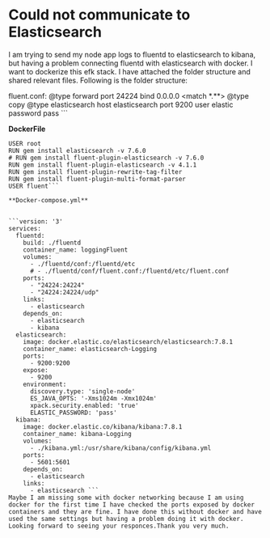 
# Could not communicate to Elasticsearch

I am trying to send my node app logs to fluentd to elasticsearch to kibana, but having a problem connecting fluentd with elasticsearch with docker. I want to dockerize this efk stack.
I have attached the folder structure and shared relevant files.
Following is the folder structure:

fluent.conf:
  @type forward
  port 24224
  bind 0.0.0.0
</source>
<match *.**>
  @type copy
  <store>
    @type elasticsearch
    host elasticsearch
    port 9200
    user elastic
    password pass
  </store>
</match>```

**DockerFile**

```FROM fluent/fluentd:v1.15-1
USER root
RUN gem install elasticsearch -v 7.6.0
# RUN gem install fluent-plugin-elasticsearch -v 7.6.0
RUN gem install fluent-plugin-elasticsearch -v 4.1.1
RUN gem install fluent-plugin-rewrite-tag-filter
RUN gem install fluent-plugin-multi-format-parser
USER fluent```

**Docker-compose.yml**


```version: '3'
services:
  fluentd:
    build: ./fluentd
    container_name: loggingFluent
    volumes:
      - ./fluentd/conf:/fluentd/etc
      # - ./fluentd/conf/fluent.conf:/fluentd/etc/fluent.conf
    ports:
      - "24224:24224"
      - "24224:24224/udp"
    links:
      - elasticsearch
    depends_on:
      - elasticsearch
      - kibana  
  elasticsearch:
    image: docker.elastic.co/elasticsearch/elasticsearch:7.8.1
    container_name: elasticsearch-Logging
    ports:
      - 9200:9200
    expose:
      - 9200  
    environment:
      discovery.type: 'single-node'
      ES_JAVA_OPTS: '-Xms1024m -Xmx1024m'
      xpack.security.enabled: 'true'
      ELASTIC_PASSWORD: 'pass'
  kibana:
    image: docker.elastic.co/kibana/kibana:7.8.1
    container_name: kibana-Logging
    volumes:
      - ./kibana.yml:/usr/share/kibana/config/kibana.yml
    ports:
      - 5601:5601
    depends_on:
      - elasticsearch     
    links:
      - elasticsearch ```
Maybe I am missing some with docker networking because I am using docker for the first time I have checked the ports exposed by docker containers and they are fine. I have done this without docker and have used the same settings but having a problem doing it with docker. Looking forward to seeing your responces.Thank you very much.


        